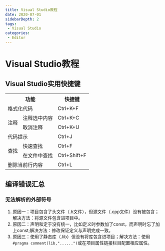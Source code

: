 ```yaml
---
title: Visual Studio教程
date: 2020-07-01
sidebarDepth: 2
tags:
 - Visual Studio
categories:
 - Editor
---
```

# Visual Studio教程
## Visual Studio实用快捷键

<table>
<tr>
<th colspan='2'>功能</th>
<th>快捷键</th>
</tr>
<tr>
<td colspan='2'>格式化代码</td>
<td>Ctrl+K+F</td>
<tr >
</tr>
<td rowspan='2'>注释</td>
<td>注释选中内容</td>
<td>Ctrl+K+C</td>
</tr>
<tr>
<td>取消注释</td>
<td>Ctrl+K+U</td>
</tr>
<tr>
<td colspan='2'>代码提示</td>
<td>Ctrl+J</td>
</tr>
<tr>
<td rowspan='2'>查找</td>
<td>快速查找</td>
<td>Ctrl+F</td>
</tr>
<tr>
<td>在文件中查找</td>
<td>Ctrl+Shift+F</td>
</tr>
<tr>
<td colspan='2'>删除当前行内容</td>
<td>Ctrl+L</td>
</tr>
</table>

## 编译错误汇总
### 无法解析的外部符号
1. 原因一：项目包含了头文件（.h文件），但源文件（.cpp文件）没有被包含；解决方法：将源文件包含进项目中。
2. 原因二：声明和定于没有统一，比如定义时参数加了const，而声明时忘了加上const;解决方法：修改保证定义与声明完成一致。
3. 原因三：使用了静态库（.lib）但没有将库包含进项目；解决方法：使用`#pragma comment(lib,"......")`或在项目属性链接栏目配置相应属性。
